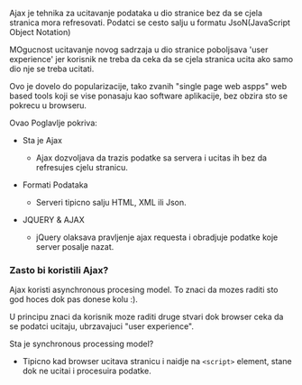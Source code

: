 Ajax je tehnika za ucitavanje podataka u dio stranice bez da se cjela stranica mora refresovati. Podatci se cesto salju u formatu JsoN(JavaScript Object Notation)

MOgucnost ucitavanje novog sadrzaja u dio stranice poboljsava 'user experience' jer korisnik ne treba da ceka da se cjela stranica ucita ako samo dio nje se treba ucitati.

Ovo je dovelo do popularizacije, tako zvanih "single page web aspps" web based tools koji se vise ponasaju kao software aplikacije, bez obzira sto se pokrecu u browseru.

Ovao Poglavlje pokriva:

* Sta je Ajax
    * Ajax dozvoljava da trazis podatke sa servera i ucitas ih bez da refresujes cjelu stranicu. 
    
* Formati Podataka
    * Serveri tipicno salju HTML, XML ili Json.
    
* JQUERY & AJAX
    * jQuery olaksava pravljenje ajax requesta i obradjuje podatke koje server posalje nazat.
    
    
### Zasto bi koristili Ajax?

Ajax koristi asynchronous procesing model.  To znaci da mozes raditi sto god hoces dok pas donese kolu :). 

U principu znaci da korisnik moze raditi druge stvari dok browser ceka da se podatci ucitaju, ubrzavajuci "user experience".


Sta je synchronous processing model?
*   Tipicno kad browser ucitava stranicu i naidje na `<script>` element, stane dok ne ucitai i procesuira podatke.
